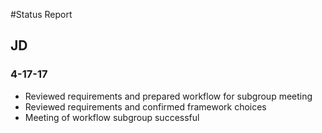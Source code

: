 #Status Report 
## JD 
### 4-17-17

- Reviewed requirements and prepared workflow for subgroup meeting
- Reviewed requirements and confirmed framework choices
- Meeting of workflow subgroup successful

